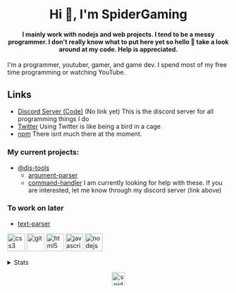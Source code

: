 <h1 align="center">Hi 👋, I'm SpiderGaming</h1>
<h4 align="center">I mainly work with nodejs and web projects. I tend to be a messy programmer. 
I don't really know what to put here yet so hello 👋 take a look around at my code. Help is appreciated.</h4>
<p>I'm a programmer, youtuber, gamer, and game dev. I spend most of my free time programming or watching YouTube.</p>

## Links
- [Discord Server (Code)]() (No link yet) This is the discord server for all programming things I do
- [Twitter](https://twitter.com/SpiderGaming0) Using Twitter is like being a bird in a cage
- [npm](https://www.npmjs.com/~spidergaming) There isnt much there at the moment.

### My current projects:
- [@djs-tools](https://github.com/djs-tools)
  - [argument-parser](https://github.com/djs-tools/argument-parser)
  - [command-handler](https://github.com/djs-tools/command-handler)
I am currently looking for help with these. If you are interested, let me know through my discord server (link above)

### To work on later
- [text-parser](https://github.com/spidergaming0/text-parser)

<p align="left">
  <img src="https://devicons.github.io/devicon/devicon.git/icons/css3/css3-original-wordmark.svg" alt="css3" width="40" height="40"/>
  <img src="https://www.vectorlogo.zone/logos/git-scm/git-scm-icon.svg" alt="git" width="40" height="40"/>
  <img src="https://devicons.github.io/devicon/devicon.git/icons/html5/html5-original-wordmark.svg" alt="html5" width="40" height="40"/>
  <img src="https://devicons.github.io/devicon/devicon.git/icons/javascript/javascript-original.svg" alt="javascript" width="40" height="40"/>
  <img src="https://devicons.github.io/devicon/devicon.git/icons/nodejs/nodejs-original-wordmark.svg" alt="nodejs" width="40" height="40"/>
</p>
<details>
<summary>Stats</summary>
<br>
<p align="center">
  <img src="https://komarev.com/ghpvc/?username=spidergaming0" alt="spidergaming0" />
</p>
<p><img align="left" src="https://github-readme-stats.vercel.app/api/top-langs/?username=spidergaming0&hide=html&theme=dark" alt="spidergaming0"/></p>
<p>&nbsp;<img align="center" src="https://github-readme-stats.vercel.app/api?username=spidergaming0&show_icons=true&theme=dark" alt="spidergaming0" /></p>
</details>

<p align="center"> 
<a href="https://twitter.com/SpiderGaming0" target="blank"><img align="center" src="https://cdn.jsdelivr.net/npm/simple-icons@3.0.1/icons/twitter.svg" alt="spidergaming0" height="30" width="30" /></a>
</p>
